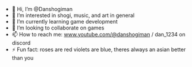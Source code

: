 - 👋 Hi, I’m @Danshogiman
- 👀 I’m interested in shogi, music, and art in general
- 🌱 I’m currently learning game development
- 💞️ I’m looking to collaborate on games
- 📫 How to reach me: www.youtube.com/@danshogiman / dan_1234 on discord
- ⚡ Fun fact: roses are red violets are blue, theres always an asian better than you

<!---
Danshogiman/Danshogiman is a ✨ special ✨ repository because its `README.md` (this file) appears on your GitHub profile.
You can click the Preview link to take a look at your changes.
--->
